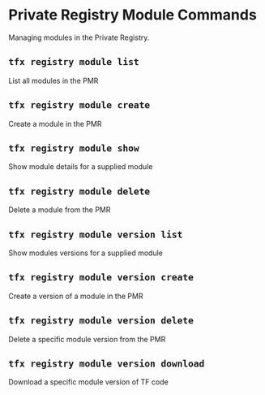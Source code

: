 # Private Registry Module Commands

Managing modules in the Private Registry.

## `tfx registry module list`

List all modules in the PMR

## `tfx registry module create`

Create a module in the PMR

## `tfx registry module show`

Show module details for a supplied module

## `tfx registry module delete`

Delete a module from the PMR

## `tfx registry module version list`

Show modules versions for a supplied module

## `tfx registry module version create`

Create a version of a module in the PMR

## `tfx registry module version delete`

Delete a specific module version from the PMR

## `tfx registry module version download`

Download a specific module version of TF code
